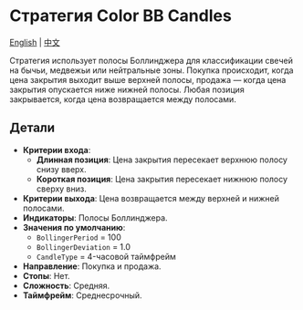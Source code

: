 # Стратегия Color BB Candles
[English](README.md) | [中文](README_cn.md)

Стратегия использует полосы Боллинджера для классификации свечей на бычьи, медвежьи или нейтральные зоны. Покупка происходит, когда цена закрытия выходит выше верхней полосы, продажа — когда цена закрытия опускается ниже нижней полосы. Любая позиция закрывается, когда цена возвращается между полосами.

## Детали

- **Критерии входа**:
  - **Длинная позиция**: Цена закрытия пересекает верхнюю полосу снизу вверх.
  - **Короткая позиция**: Цена закрытия пересекает нижнюю полосу сверху вниз.
- **Критерии выхода**: Цена возвращается между верхней и нижней полосами.
- **Индикаторы**: Полосы Боллинджера.
- **Значения по умолчанию**:
  - `BollingerPeriod` = 100
  - `BollingerDeviation` = 1.0
  - `CandleType` = 4-часовой таймфрейм
- **Направление**: Покупка и продажа.
- **Стопы**: Нет.
- **Сложность**: Средняя.
- **Таймфрейм**: Среднесрочный.

